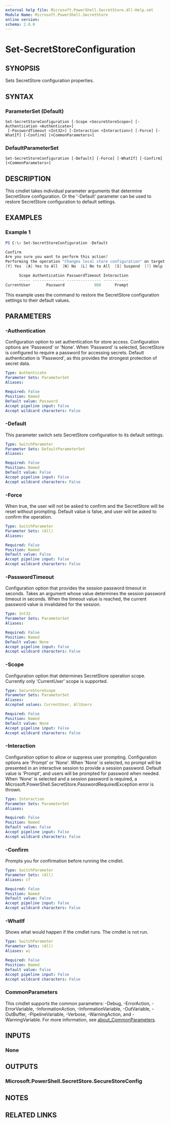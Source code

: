 ```yaml
---
external help file: Microsoft.PowerShell.SecretStore.dll-Help.xml
Module Name: Microsoft.PowerShell.SecretStore
online version:
schema: 2.0.0
---
```


# Set-SecretStoreConfiguration

## SYNOPSIS
Sets SecretStore configuration properties.

## SYNTAX

### ParameterSet (Default)
```
Set-SecretStoreConfiguration [-Scope <SecureStoreScope>] [-Authentication <Authenticate>]
 [-PasswordTimeout <Int32>] [-Interaction <Interaction>] [-Force] [-WhatIf] [-Confirm] [<CommonParameters>]
```

### DefaultParameterSet
```
Set-SecretStoreConfiguration [-Default] [-Force] [-WhatIf] [-Confirm] [<CommonParameters>]
```

## DESCRIPTION
This cmdlet takes individual parameter arguments that determine SecretStore configuration.
Or the '-Default' parameter can be used to restore SecretStore configuration to default settings.

## EXAMPLES

### Example 1
```powershell
PS C:\> Set-SecretStoreConfiguration -Default

Confirm
Are you sure you want to perform this action?
Performing the operation "Changes local store configuration" on target "SecretStore module local store".
[Y] Yes  [A] Yes to All  [N] No  [L] No to All  [S] Suspend  [?] Help (default is "Y"): Y

      Scope Authentication PasswordTimeout Interaction
      ----- -------------- --------------- -----------
CurrentUser       Password             900      Prompt
```

This example uses the command to restore the SecretStore configuration settings to their default values.

## PARAMETERS

### -Authentication
Configuration option to set authentication for store access.
Configuration options are 'Password' or 'None'.
When 'Password' is selected, SecretStore is configured to require a password for accessing secrets.
Default authentication is 'Password', as this provides the strongest protection of secret data.

```yaml
Type: Authenticate
Parameter Sets: ParameterSet
Aliases:

Required: False
Position: Named
Default value: Password
Accept pipeline input: False
Accept wildcard characters: False
```

### -Default
This parameter switch sets SecretStore configuration to its default settings.

```yaml
Type: SwitchParameter
Parameter Sets: DefaultParameterSet
Aliases:

Required: False
Position: Named
Default value: False
Accept pipeline input: False
Accept wildcard characters: False
```

### -Force
When true, the user will not be asked to confirm and the SecretStore will be reset without prompting.
Default value is false, and user will be asked to confirm the operation.

```yaml
Type: SwitchParameter
Parameter Sets: (All)
Aliases:

Required: False
Position: Named
Default value: False
Accept pipeline input: False
Accept wildcard characters: False
```

### -PasswordTimeout
Configuration option that provides the session password timeout in seconds.
Takes an argument whose value determines the session password timeout in seconds.
When the timeout value is reached, the current password value is invalidated for the session.

```yaml
Type: Int32
Parameter Sets: ParameterSet
Aliases:

Required: False
Position: Named
Default value: None
Accept pipeline input: False
Accept wildcard characters: False
```

### -Scope
Configuration option that determines SecretStore operation scope.
Currently only 'CurrentUser' scope is supported.

```yaml
Type: SecureStoreScope
Parameter Sets: ParameterSet
Aliases:
Accepted values: CurrentUser, AllUsers

Required: False
Position: Named
Default value: None
Accept pipeline input: False
Accept wildcard characters: False
```

### -Interaction
Configuration option to allow or suppress user prompting.
Configuration options are 'Prompt' or 'None'.
When 'None' is selected, no prompt will be presented in an interactive session to provide a session password.
Default value is 'Prompt', and users will be prompted for password when needed.
When 'None' is selected and a session password is required, a Microsoft.PowerShell.SecretStore.PasswordRequiredException error is thrown.

```yaml
Type: Interaction
Parameter Sets: ParameterSet
Aliases:

Required: False
Position: Named
Default value: False
Accept pipeline input: False
Accept wildcard characters: False
```

### -Confirm
Prompts you for confirmation before running the cmdlet.

```yaml
Type: SwitchParameter
Parameter Sets: (All)
Aliases: cf

Required: False
Position: Named
Default value: False
Accept pipeline input: False
Accept wildcard characters: False
```

### -WhatIf
Shows what would happen if the cmdlet runs.
The cmdlet is not run.

```yaml
Type: SwitchParameter
Parameter Sets: (All)
Aliases: wi

Required: False
Position: Named
Default value: False
Accept pipeline input: False
Accept wildcard characters: False
```

### CommonParameters
This cmdlet supports the common parameters: -Debug, -ErrorAction, -ErrorVariable, -InformationAction, -InformationVariable, -OutVariable, -OutBuffer, -PipelineVariable, -Verbose, -WarningAction, and -WarningVariable. For more information, see [about_CommonParameters](http://go.microsoft.com/fwlink/?LinkID=113216).

## INPUTS

### None

## OUTPUTS

### Microsoft.PowerShell.SecretStore.SecureStoreConfig

## NOTES

## RELATED LINKS
